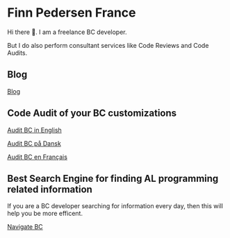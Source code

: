 # Finn Pedersen France

Hi there 👋. I am a freelance BC developer. 

But I do also perform consultant services like Code Reviews and Code Audits. 


## Blog
[Blog](https://www.finnpedersenfrance.com/)

## Code Audit of your BC customizations

[Audit BC in English](https://www.audit-bc.com/)

[Audit BC på Dansk](https://www.audit-bc.com/da)

[Audit BC en Français](https://www.audit-bc.com/fr)

## Best Search Engine for finding AL programming related information

If you are a BC developer searching for information every day, then this will help you be more efficent. 

[Navigate BC](https://www.navigate-bc.com/)

<!--
**finnpedersenkazes/finnpedersenkazes** is a ✨ _special_ ✨ repository because its `README.md` (this file) appears on your GitHub profile.

Here are some ideas to get you started:

- 🔭 I’m currently working on ...
- 🌱 I’m currently learning ...
- 👯 I’m looking to collaborate on ...
- 🤔 I’m looking for help with ...
- 💬 Ask me about ...
- 📫 How to reach me: ...
- 😄 Pronouns: ...
- ⚡ Fun fact: ...
-->


